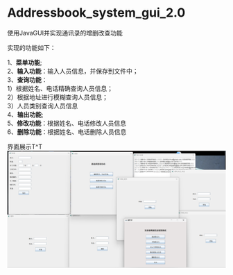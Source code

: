 # Addressbook_system_gui_2.0

使用JavaGUI并实现通讯录的增删改查功能

实现的功能如下：

1、**菜单功能**;<br>
2、**输入功能**：输入人员信息，并保存到文件中；<br>
3、**查询功能**：<br>
		1）根据姓名、电话精确查询人员信息；<br>
		2）根据地址进行模糊查询人员信息；<br>
		3）人员类别查询人员信息<br>
4、**输出功能**;<br>
5、**修改功能**：根据姓名、电话修改人员信息<br>
6、**删除功能**：根据姓名、电话删除人员信息<br>

界面展示T^T
![index](https://github.com/qiqizizzz/Addressbook_system_2.0/blob/master/img/index.png)

